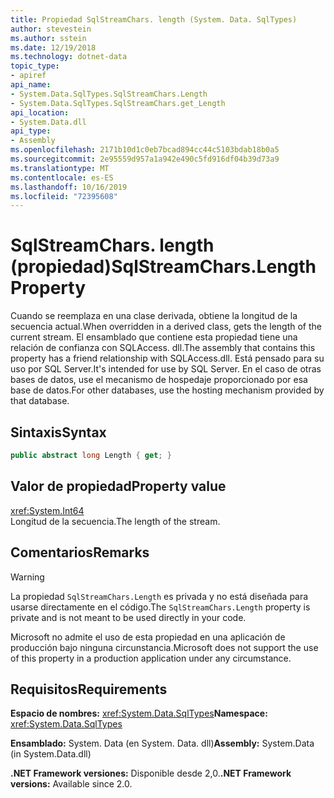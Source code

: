 ```yaml
---
title: Propiedad SqlStreamChars. length (System. Data. SqlTypes)
author: stevestein
ms.author: sstein
ms.date: 12/19/2018
ms.technology: dotnet-data
topic_type:
- apiref
api_name:
- System.Data.SqlTypes.SqlStreamChars.Length
- System.Data.SqlTypes.SqlStreamChars.get_Length
api_location:
- System.Data.dll
api_type:
- Assembly
ms.openlocfilehash: 2171b10d1c0eb7bcad894cc44c5103bdab18b0a5
ms.sourcegitcommit: 2e95559d957a1a942e490c5fd916df04b39d73a9
ms.translationtype: MT
ms.contentlocale: es-ES
ms.lasthandoff: 10/16/2019
ms.locfileid: "72395608"
---
```

# <a name="sqlstreamcharslength-property"></a><span data-ttu-id="34654-102">SqlStreamChars. length (propiedad)</span><span class="sxs-lookup"><span data-stu-id="34654-102">SqlStreamChars.Length Property</span></span>

<span data-ttu-id="34654-103">Cuando se reemplaza en una clase derivada, obtiene la longitud de la secuencia actual.</span><span class="sxs-lookup"><span data-stu-id="34654-103">When overridden in a derived class, gets the length of the current stream.</span></span> <span data-ttu-id="34654-104">El ensamblado que contiene esta propiedad tiene una relación de confianza con SQLAccess. dll.</span><span class="sxs-lookup"><span data-stu-id="34654-104">The assembly that contains this property has a friend relationship with SQLAccess.dll.</span></span> <span data-ttu-id="34654-105">Está pensado para su uso por SQL Server.</span><span class="sxs-lookup"><span data-stu-id="34654-105">It's intended for use by SQL Server.</span></span> <span data-ttu-id="34654-106">En el caso de otras bases de datos, use el mecanismo de hospedaje proporcionado por esa base de datos.</span><span class="sxs-lookup"><span data-stu-id="34654-106">For other databases, use the hosting mechanism provided by that database.</span></span>

## <a name="syntax"></a><span data-ttu-id="34654-107">Sintaxis</span><span class="sxs-lookup"><span data-stu-id="34654-107">Syntax</span></span>

```csharp
public abstract long Length { get; }
```

## <a name="property-value"></a><span data-ttu-id="34654-108">Valor de propiedad</span><span class="sxs-lookup"><span data-stu-id="34654-108">Property value</span></span>

<xref:System.Int64>\
<span data-ttu-id="34654-109">Longitud de la secuencia.</span><span class="sxs-lookup"><span data-stu-id="34654-109">The length of the stream.</span></span>

## <a name="remarks"></a><span data-ttu-id="34654-110">Comentarios</span><span class="sxs-lookup"><span data-stu-id="34654-110">Remarks</span></span>

> [!WARNING]
> <span data-ttu-id="34654-111">La propiedad `SqlStreamChars.Length` es privada y no está diseñada para usarse directamente en el código.</span><span class="sxs-lookup"><span data-stu-id="34654-111">The `SqlStreamChars.Length` property is private and is not meant to be used directly in your code.</span></span>
>
> <span data-ttu-id="34654-112">Microsoft no admite el uso de esta propiedad en una aplicación de producción bajo ninguna circunstancia.</span><span class="sxs-lookup"><span data-stu-id="34654-112">Microsoft does not support the use of this property in a production application under any circumstance.</span></span>

## <a name="requirements"></a><span data-ttu-id="34654-113">Requisitos</span><span class="sxs-lookup"><span data-stu-id="34654-113">Requirements</span></span>

<span data-ttu-id="34654-114">**Espacio de nombres:** <xref:System.Data.SqlTypes></span><span class="sxs-lookup"><span data-stu-id="34654-114">**Namespace:** <xref:System.Data.SqlTypes></span></span>

<span data-ttu-id="34654-115">**Ensamblado:** System. Data (en System. Data. dll)</span><span class="sxs-lookup"><span data-stu-id="34654-115">**Assembly:** System.Data (in System.Data.dll)</span></span>

<span data-ttu-id="34654-116">**.NET Framework versiones:** Disponible desde 2,0.</span><span class="sxs-lookup"><span data-stu-id="34654-116">**.NET Framework versions:** Available since 2.0.</span></span>
